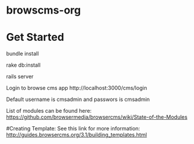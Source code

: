 browscms-org
============

# Get Started
bundle install

rake db:install
 

rails server

Login to browse cms app http://localhost:3000/cms/login

Default username is cmsadmin and passwors is cmsadmin

List of modules can be found here: <a href="https://github.com/browsermedia/browsercms/wiki/State-of-the-Modules" target="_new"> https://github.com/browsermedia/browsercms/wiki/State-of-the-Modules</a>


#Creating Template:
See this link for more information: <a href="http://guides.browsercms.org/3.1/building_templates.html" target="_new"> http://guides.browsercms.org/3.1/building_templates.html </a>

 

 